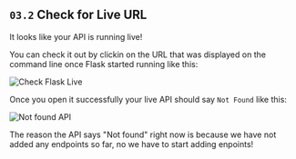 ## `03.2` Check for Live URL

It looks like your API is running live! 

You can check it out by clickin on the URL that was displayed on the command line once Flask started running like this:

![Check Flask Live](https://github.com/breatheco-de/python-flask-api-tutorial/blob/master/.breathecode/assets/live-api.gif?raw=true)

Once you open it successfully your live API should say `Not Found` like this:

![Not found API](https://github.com/breatheco-de/python-flask-api-tutorial/blob/master/.breathecode/assets/not-found.png?raw=true)

The reason the API says "Not found" right now is because we have not added any endpoints so far, no we have to start adding enpoints!
